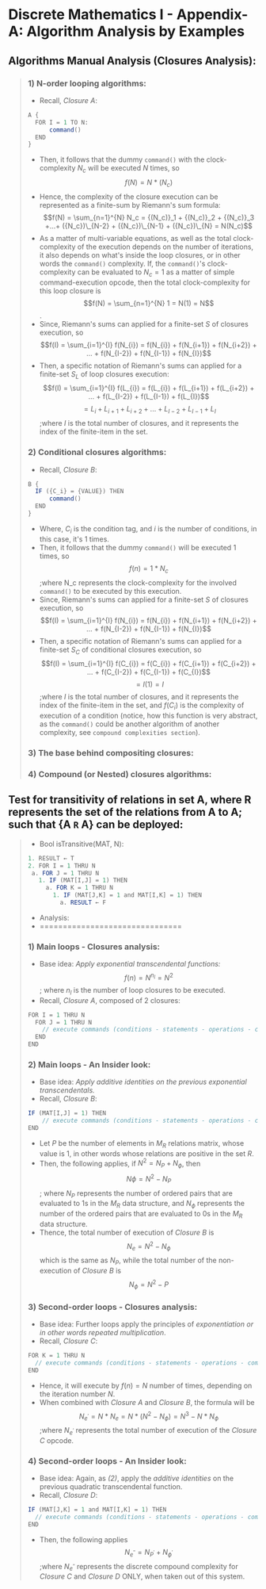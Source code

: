 # Discrete Mathematics I - Appendix-A: Algorithm Analysis by Examples

## Algorithms Manual Analysis (Closures Analysis): 
> ### 1) N-order looping algorithms:
> - Recall, _Closure A_:
> ```java
> A {
>   FOR I = 1 TO N:
>       command()
>   END
> }
> ```
> - Then, it follows that the dummy `command()` with the clock-complexity $N_c$ will be executed $N$ times, so $$f(N) = N * (N_c)$$
> - Hence, the complexity of the closure execution can be represented as a finite-sum by Riemann's sum formula:
>  $$f(N) = \sum_{n=1}^{N} N_c = {(N_c)}_1 + {(N_c)}_2 + {(N_c)}_3 +...+ ({N_c})\_{N-2} + ({N_c})\_{N-1} + ({N_c})\_{N} = N(N_c)$$
> - As a matter of multi-variable equations, as well as the total clock-complexity of the execution depends on the number of iterations, it also depends on what's inside the loop closures, or in other words the `command()` complexity. If, the `command()`'s clock-complexity can be evaluated to $N_c=1$ as a matter of simple command-execution opcode, then the total clock-complexity for this loop closure is $$f(N) = \sum_{n=1}^{N} 1 = N(1) = N$$.
> - Since, Riemann's sums can applied for a finite-set _S_ of closures execution, so $$f(I) = \sum_{i=1}^{I} f(N_{i}) = f(N_{i}) + f(N_{i+1}) + f(N_{i+2}) + ... + f(N_{I-2}) + f(N_{I-1}) + f(N_{I})$$
> - Then, a specific notation of Riemann's sums can applied for a finite-set $S_L$ of loop closures execution: $$f(I) = \sum_{i=1}^{I} f(L_{i}) = f(L_{i}) + f(L_{i+1}) + f(L_{i+2}) + ... + f(L_{I-2}) + f(L_{I-1}) + f(L_{I})$$
>                 $$= L_i + L_{i+1} + L_{i+2} + ... + L_{I-2} + L_{I-1} + L_{I}$$ ;where $I$ is the total number of closures, and it represents the index of the finite-item in the set.
> 
> ### 2) Conditional closures algorithms:
> - Recall, _Closure B_:
> ```java
> B {
>   IF ({C_i} = {VALUE}) THEN
>       command()
>   END
> }
> ```
> - Where, $C_i$ is the condition tag, and _i_ is the number of conditions, in this case, it's 1 times.
> - Then, it follows that the dummy `command()` will be executed $1$ times, so $$f(n) = 1 * N_c$$ ;where N_c represents the clock-complexity for the involved `command()` to be executed by this execution.
> - Since, Riemann's sums can applied for a finite-set _S_ of closures execution, so $$f(I) = \sum_{i=1}^{I} f(N_{i}) = f(N_{i}) + f(N_{i+1}) + f(N_{i+2}) + ... + f(N_{I-2}) + f(N_{I-1}) + f(N_{I})$$
> - Then, a specific notation of Riemann's sums can applied for a finite-set $S_C$ of conditional closures execution, so $$f(I) = \sum_{i=1}^{I} f(C_{i}) = f(C_{i}) + f(C_{i+1}) + f(C_{i+2}) + ... + f(C_{I-2}) + f(C_{I-1}) + f(C_{I})$$
>                $$=I(1)=I$$ ;where $I$ is the total number of closures, and it represents the index of the finite-item in the set, and $f(C_{i})$ is the complexity of execution of a condition (notice, how this function is very abstract, as the `command()` could be another algorithm of another complexity, see `compound complexities section`).
>
> ### 3) The base behind compositing closures:
>  
>   
> ### 4) Compound (or Nested) closures algorithms:
> 
> 

## Test for transitivity of relations in set A, where R represents the set of the relations from A to A; such that {A `R` A} can be deployed: 

> * Bool isTransitive(MAT, N):
> 
> ```java 
> 1. RESULT ← T
> 2. FOR I = 1 THRU N
>  a. FOR J = 1 THRU N
>    1. IF (MAT[I,J] = 1) THEN
>      a. FOR K = 1 THRU N
>        1. IF (MAT[J,K] = 1 and MAT[I,K] = 1) THEN
>          a. RESULT ← F
> ```
> * Analysis:
> * ===============================
> ### 1) Main loops - Closures analysis:
> - Base idea: _Apply exponential transcendental functions:_ $$f(n) = N^{n_l} = N^2$$; where ${n_l}$ is the number of loop closures to be executed.
> - Recall, _Closure A_, composed of 2 closures:  
> ```java
> FOR I = 1 THRU N
>   FOR J = 1 THRU N
>     // execute commands (conditions - statements - operations - compound closures)
>   END
> END
> ```
> 
> ### 2) Main loops - An Insider look:
> - Base idea: _Apply additive identities on the previous exponential transcendentals._
> - Recall, _Closure B_:
> ```java
> IF (MAT[I,J] = 1) THEN
>     // execute commands (conditions - statements - operations - compound closures)
> END
> ```
> - Let $P$ be the number of elements in $M_R$ relations matrix, whose value is 1, in other words whose relations are positive in the set $R$.
> - Then, the following applies, if $N^2=N_P+N_{\phi}$, then $$N{\phi}=N^2-N_P$$; where $N_P$ represents the number of ordered pairs that are evaluated to 1s in the $M_R$ data structure, and $N_{\phi}$ represents the number of the ordered pairs that are evaluated to 0s in the ${M_R}$ data structure.
> - Thence, the total number of execution of _Closure B_ is $$N_e=N^2-N_{\phi}$$ which is the same as ${N_P}$, while the total number of the non-execution of _Closure B_ is $$N_{\phi}=N^2-P$$
>   
> ### 3) Second-order loops - Closures analysis:
> - Base idea: Further loops apply the principles of _exponentiation or in other words repeated multiplication_.
> - Recall, _Closure C_:
> ```java
> FOR K = 1 THRU N
>   // execute commands (conditions - statements - operations - compound closures)
> END
> ```
> - Hence, it will execute by $f(n)=N$ number of times, depending on the iteration number $N$.
> - When combined with _Closure A_ and _Closure B_, the formula will be $$N_{e^{'}} = N * N_{e}=N * (N^2-N_{\phi}) = N^3 - N * N_{\phi}$$ ;where $N_{e^{'}}$ represents the total number of execution of the _Closure C_ opcode.
>
> ### 4) Second-order loops - An Insider look:
> - Base idea: Again, as _(2)_, apply the _additive identities_ on the previous quadratic transcendental function.
> - Recall, _Closure D_:
> ```java
> IF (MAT[J,K] = 1 and MAT[I,K] = 1) THEN
>   // execute commands (conditions - statements - operations - compound closures)
> END
> ```
> - Then, the following applies $$N_{e^{''}} = N_{P^{'}} + N_{{\phi}^{'}}$$ ;where $N_{e^{''}}$ represents the discrete compound complexity for _Closure C_ and _Closure D_ ONLY, when taken out of this system.
> 



